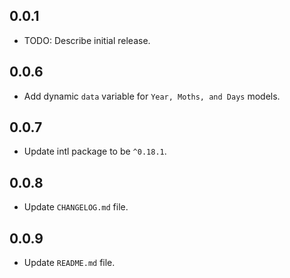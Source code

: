 ## 0.0.1

* TODO: Describe initial release.

## 0.0.6

* Add dynamic `data` variable for `Year, Moths, and Days` models.

## 0.0.7

* Update intl package to be `^0.18.1`.

## 0.0.8

* Update `CHANGELOG.md` file.

## 0.0.9

* Update `README.md` file.